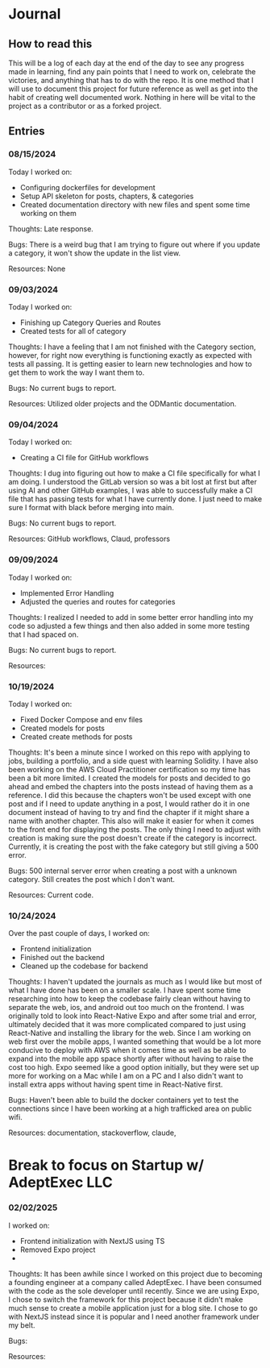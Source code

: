 # Journal 

## How to read this

This will be a log of each day at the end of the day to see any progress made in learning, find
any pain points that I need to work on, celebrate the victories, and anything that has to do with
the repo. It is one method that I will use to document this project for future reference as well
as get into the habit of creating well documented work. Nothing in here will be vital to the project
as a contributor or as a forked project. 

## Entries

### 08/15/2024

Today I worked on:

* Configuring dockerfiles for development 
* Setup API skeleton for posts, chapters, & categories
* Created documentation directory with new files and spent some time working on them

Thoughts: Late response.

Bugs: There is a weird bug that I am trying to figure out where if you update a category, it won't show 
the update in the list view. 

Resources: None

### 09/03/2024

Today I worked on:

* Finishing up Category Queries and Routes
* Created tests for all of category

Thoughts: I have a feeling that I am not finished with the Category section, however, for right now everything
is functioning exactly as expected with tests all passing. It is getting easier to learn new technologies and how
to get them to work the way I want them to.

Bugs: No current bugs to report.

Resources: Utilized older projects and the ODMantic documentation.

### 09/04/2024

Today I worked on:

* Creating a CI file for GitHub workflows

Thoughts: I dug into figuring out how to make a CI file specifically for what I am doing. I understood the GitLab
version so was a bit lost at first but after using AI and other GitHub examples, I was able to successfully make a 
CI file that has passing tests for what I have currently done. I just need to make sure I format with black before 
merging into main.

Bugs: No current bugs to report.

Resources: GitHub workflows, Claud, professors

### 09/09/2024

Today I worked on:

* Implemented Error Handling
* Adjusted the queries and routes for categories

Thoughts: I realized I needed to add in some better error handling into my code so adjusted a few things and then also 
added in some more testing that I had spaced on. 

Bugs: No current bugs to report.

Resources: 

### 10/19/2024

Today I worked on:

* Fixed Docker Compose and env files
* Created models for posts
* Created create methods for posts

Thoughts: It's been a minute since I worked on this repo with applying to jobs, building a portfolio, and a side 
quest with learning Solidity. I have also been working on the AWS Cloud Practitioner certification so my time has 
been a bit more limited. I created the models for posts and decided to go ahead and embed the chapters into the posts 
instead of having them as a reference. I did this because the chapters won't be used except with one post and if I need 
to update anything in a post, I would rather do it in one document instead of having to try and find the chapter if it 
might share a name with another chapter. This also will make it easier for when it comes to the front end for displaying 
the posts. The only thing I need to adjust with creation is making sure the post doesn't create if the category is 
incorrect. Currently, it is creating the post with the fake category but still giving a 500 error.

Bugs: 500 internal server error when creating a post with a unknown category. Still creates the post which I don't want.

Resources: Current code.

### 10/24/2024

Over the past couple of days, I worked on:

* Frontend initialization
* Finished out the backend
* Cleaned up the codebase for backend

Thoughts: I haven't updated the journals as much as I would like but most of what I have done has been on a smaller scale. 
I have spent some time researching into how to keep the codebase fairly clean without having to separate the web, ios, and 
android out too much on the frontend. I was originally told to look into React-Native Expo and after some trial and error, 
ultimately decided that it was more complicated compared to just using React-Native and installing the library for the web. 
Since I am working on web first over the mobile apps, I wanted something that would be a lot more conducive to deploy with 
AWS when it comes time as well as be able to expand into the mobile app space shortly after without having to raise the cost 
too high. Expo seemed like a good option initially, but they were set up more for working on a Mac while I am on a PC and I 
also didn't want to install extra apps without having spent time in React-Native first. 

Bugs: Haven't been able to build the docker containers yet to test the connections since I have been working at a high 
trafficked area on public wifi.

Resources: documentation, stackoverflow, claude, 

# Break to focus on Startup w/ AdeptExec LLC

### 02/02/2025

I worked on:

* Frontend initialization with NextJS using TS
* Removed Expo project
* 

Thoughts: It has been awhile since I worked on this project due to becoming a founding engineer at a company called 
AdeptExec. I have been consumed with the code as the sole developer until recently. Since we are using Expo, I chose 
to switch the framework for this project because it didn't make much sense to create a mobile application just for a 
blog site. I chose to go with NextJS instead since it is popular and I need another framework under my belt.

Bugs: 

Resources: 
